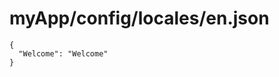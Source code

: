 # myApp/config/locales/en.json

<docmeta name="uniqueID" value="enjson226521">
<docmeta name="displayName" value="en.json">

```
{
  "Welcome": "Welcome"
}

```
